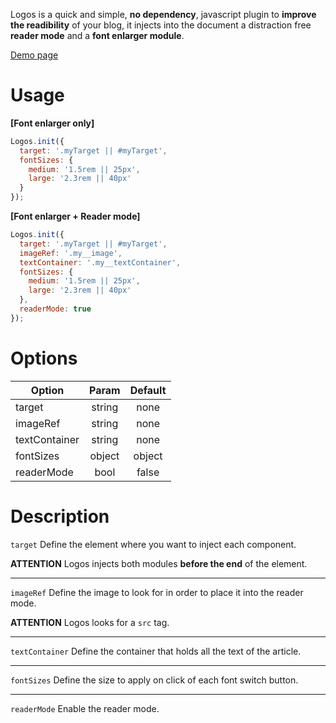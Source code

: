 Logos is a quick and simple, **no dependency**, javascript plugin to **improve the readibility** of your blog, it injects into the document a distraction free **reader mode** and a **font enlarger module**.

[Demo page](https://d0tm.github.io/logos/demo.html)

# Usage 

**[Font enlarger only]**

```javascript
Logos.init({
  target: '.myTarget || #myTarget',
  fontSizes: {
    medium: '1.5rem || 25px',
    large: '2.3rem || 40px'
  }
});
```

**[Font enlarger + Reader mode]**

```javascript
Logos.init({
  target: '.myTarget || #myTarget',
  imageRef: '.my__image',
  textContainer: '.my__textContainer',
  fontSizes: {
    medium: '1.5rem || 25px',
    large: '2.3rem || 40px'
  },
  readerMode: true
});
```

# Options

| Option        | Param           | Default |
| ------------- |:---------------:|:-------:|
| target        | string          | none    |
| imageRef      | string          | none    |
| textContainer | string          | none    |
| fontSizes     | object          | object  |
| readerMode    | bool            | false   |

# Description

```target``` Define the element where you want to inject each component.

**ATTENTION** Logos injects both modules **before the end** of the element.

---

```imageRef``` Define the image to look for in order to place it into the reader mode.

**ATTENTION** Logos looks for a ```src``` tag.

---

```textContainer``` Define the container that holds all the text of the article.

---

```fontSizes``` Define the size to apply on click of each font switch button.

---

```readerMode``` Enable the reader mode.

